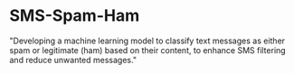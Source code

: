 # SMS-Spam-Ham
"Developing a machine learning model to classify text messages as either spam or legitimate (ham) based on their content, to enhance SMS filtering and reduce unwanted messages."
